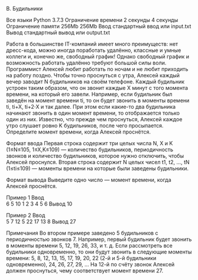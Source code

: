 ﻿B. Будильники

Все языки	Python 3.7.3
Ограничение времени	2 секунды	4 секунды
Ограничение памяти	256Mb	256Mb
Ввод	стандартный ввод или input.txt
Вывод	стандартный вывод или output.txt

Работа в большинстве IT-компаний имеет много преимуществ: нет дресс-кода, можно иногда поработать удалённо, классные и умные коллеги и, конечно же, свободный график! Однако свободный график и возможность работать удалённо требуют большой силы воли.
Программист Алексей любит работать по ночам и не любит приходить на работу поздно. 
Чтобы точно проснуться с утра, Алексей каждый вечер заводит N будильников на своём телефоне. 
Каждый будильник устроен таким образом, что он звонит каждые X минут с того момента времени, на который его завели. Например, если будильник был заведён на момент времени ti, то он будет звонить в моменты времени ti, ti+X, ti+2⋅X и так далее. 
При этом если какие-то два будильника начинают звонить в один момент времени, то отображается только один из них.
Известно, что прежде чем проснуться, Алексей каждое утро слушает ровно K будильников, после чего просыпается. 
Определите момент времени, когда Алексей проснётся.

Формат ввода
Первая строка содержит три целых числа 
N, X и K (1≤N≤105, 1≤X,K≤109) — количество будильников, периодичность звонков и количество будильников, которое нужно отключить, чтобы Алексей проснулся.
Вторая строка содержит N целых чисел t1, t2, …, tN (1≤ti≤109) — моменты времени на которые были заведены будильники.

Формат вывода
Выведите одно число — момент времени, когда Алексей проснётся.

Пример 1
Ввод	
6 5 10
1 2 3 4 5 6
Вывод
10

Пример 2
Ввод	
5 7 12
5 22 17 13 8
Вывод
27

Примечания
Во втором примере заведено 5 будильников с периодичностью звонков 7. 
Например, первый будильник будет звонить в моменты времени 5, 12, 19, 26, 33, и т. д. 
Если рассмотреть все будильники одновременно, то они будут звонить в следующие моменты времени: 5, 8, 12, 13, 15, 17, 19, 20, 22 (2-й и 5-й будильники одновременно), 24, 26, 27, 29, … 
На 12-й по счёту звонок Алексей должен проснуться, чему соответствует момент времени 27.

